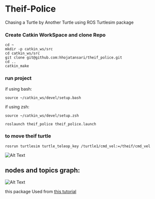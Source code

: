 # Theif-Police
Chasing a Turtle by Another Turtle using ROS Turtlesim package


### Create Catkin WorkSpace and clone Repo
```
cd ~
mkdir -p catkin_ws/src
cd catkin_ws/src
git clone git@github.com:hhojatansari/theif_police.git
cd ..
catkin_make
```
### run project
if using bash:
```
source ~/catkin_ws/devel/setup.bash 
```
if using zsh:
```
source ~/catkin_ws/devel/setup.zsh 
```
```
roslaunch theif_police theif_police.launch 
```

### to move theif turtle 
```
rosrun turtlesim turtle_teleop_key /turtle1/cmd_vel:=/theif/cmd_vel
```
![Alt Text](https://raw.githubusercontent.com/hhojatansari/Theif-Police/master/outpout.gif)

## nodes and topics graph:
![Alt Text](https://raw.githubusercontent.com/hhojatansari/Theif-Police/master/graph.png)

this package Used from [this tutorial](http://wiki.ros.org/turtlesim/Tutorials/Go%20to%20Goal)
